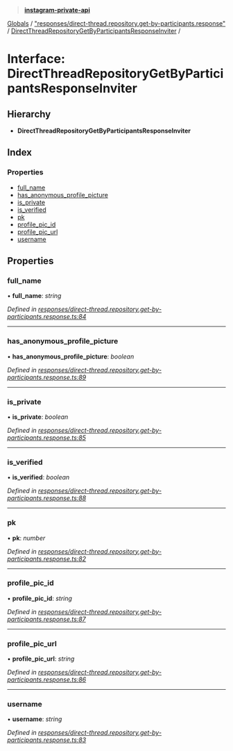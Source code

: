 > **[instagram-private-api](../README.md)**

[Globals](../globals.md) / ["responses/direct-thread.repository.get-by-participants.response"](../modules/_responses_direct_thread_repository_get_by_participants_response_.md) / [DirectThreadRepositoryGetByParticipantsResponseInviter](_responses_direct_thread_repository_get_by_participants_response_.directthreadrepositorygetbyparticipantsresponseinviter.md) /

# Interface: DirectThreadRepositoryGetByParticipantsResponseInviter

## Hierarchy

* **DirectThreadRepositoryGetByParticipantsResponseInviter**

## Index

### Properties

* [full_name](_responses_direct_thread_repository_get_by_participants_response_.directthreadrepositorygetbyparticipantsresponseinviter.md#full_name)
* [has_anonymous_profile_picture](_responses_direct_thread_repository_get_by_participants_response_.directthreadrepositorygetbyparticipantsresponseinviter.md#has_anonymous_profile_picture)
* [is_private](_responses_direct_thread_repository_get_by_participants_response_.directthreadrepositorygetbyparticipantsresponseinviter.md#is_private)
* [is_verified](_responses_direct_thread_repository_get_by_participants_response_.directthreadrepositorygetbyparticipantsresponseinviter.md#is_verified)
* [pk](_responses_direct_thread_repository_get_by_participants_response_.directthreadrepositorygetbyparticipantsresponseinviter.md#pk)
* [profile_pic_id](_responses_direct_thread_repository_get_by_participants_response_.directthreadrepositorygetbyparticipantsresponseinviter.md#profile_pic_id)
* [profile_pic_url](_responses_direct_thread_repository_get_by_participants_response_.directthreadrepositorygetbyparticipantsresponseinviter.md#profile_pic_url)
* [username](_responses_direct_thread_repository_get_by_participants_response_.directthreadrepositorygetbyparticipantsresponseinviter.md#username)

## Properties

###  full_name

• **full_name**: *string*

*Defined in [responses/direct-thread.repository.get-by-participants.response.ts:84](https://github.com/Nerixyz/instagram-private-api/blob/e5037ee/src/responses/direct-thread.repository.get-by-participants.response.ts#L84)*

___

###  has_anonymous_profile_picture

• **has_anonymous_profile_picture**: *boolean*

*Defined in [responses/direct-thread.repository.get-by-participants.response.ts:89](https://github.com/Nerixyz/instagram-private-api/blob/e5037ee/src/responses/direct-thread.repository.get-by-participants.response.ts#L89)*

___

###  is_private

• **is_private**: *boolean*

*Defined in [responses/direct-thread.repository.get-by-participants.response.ts:85](https://github.com/Nerixyz/instagram-private-api/blob/e5037ee/src/responses/direct-thread.repository.get-by-participants.response.ts#L85)*

___

###  is_verified

• **is_verified**: *boolean*

*Defined in [responses/direct-thread.repository.get-by-participants.response.ts:88](https://github.com/Nerixyz/instagram-private-api/blob/e5037ee/src/responses/direct-thread.repository.get-by-participants.response.ts#L88)*

___

###  pk

• **pk**: *number*

*Defined in [responses/direct-thread.repository.get-by-participants.response.ts:82](https://github.com/Nerixyz/instagram-private-api/blob/e5037ee/src/responses/direct-thread.repository.get-by-participants.response.ts#L82)*

___

###  profile_pic_id

• **profile_pic_id**: *string*

*Defined in [responses/direct-thread.repository.get-by-participants.response.ts:87](https://github.com/Nerixyz/instagram-private-api/blob/e5037ee/src/responses/direct-thread.repository.get-by-participants.response.ts#L87)*

___

###  profile_pic_url

• **profile_pic_url**: *string*

*Defined in [responses/direct-thread.repository.get-by-participants.response.ts:86](https://github.com/Nerixyz/instagram-private-api/blob/e5037ee/src/responses/direct-thread.repository.get-by-participants.response.ts#L86)*

___

###  username

• **username**: *string*

*Defined in [responses/direct-thread.repository.get-by-participants.response.ts:83](https://github.com/Nerixyz/instagram-private-api/blob/e5037ee/src/responses/direct-thread.repository.get-by-participants.response.ts#L83)*